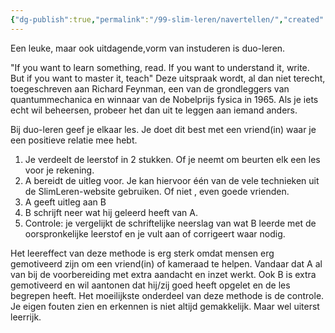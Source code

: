 ```yaml
---
{"dg-publish":true,"permalink":"/99-slim-leren/navertellen/","created":"2025-02-18T18:25:05.996+01:00","updated":"2025-02-25T07:58:41.900+01:00"}
---
```


Een leuke, maar ook uitdagende,vorm van instuderen  is duo-leren. 

"If you want to learn  something, read. If you want to understand it, write. But if you want to master it, teach" Deze uitspraak wordt, al dan niet terecht, toegeschreven aan Richard Feynman, een van de grondleggers van quantummechanica en winnaar van de Nobelprijs fysica in 1965.  Als je iets echt wil beheersen, probeer het dan uit te leggen aan iemand anders.

Bij duo-leren geef je elkaar les. Je doet dit best met een vriend(in) waar je een positieve relatie mee hebt.
1. Je verdeelt de leerstof in 2 stukken. Of je neemt om beurten elk een les voor je rekening. 
2. A bereidt de uitleg voor. Je kan hiervoor één van de vele technieken uit de SlimLeren-website gebruiken. Of niet , even goede vrienden.
3. A geeft uitleg aan B 
4. B schrijft neer wat hij geleerd heeft van A.
5. Controle: je vergelijkt de schriftelijke neerslag van wat B leerde met de oorspronkelijke leerstof en je vult aan of corrigeert waar nodig.

Het leereffect van deze methode is erg sterk omdat mensen erg gemotiveerd zijn om een vriend(in) of kameraad te helpen. Vandaar dat A al van bij de voorbereiding met extra aandacht en inzet werkt. Ook B is extra gemotiveerd en wil aantonen dat hij/zij goed heeft opgelet en de les begrepen heeft.
Het moeilijkste onderdeel van deze methode is de controle. Je eigen fouten zien en erkennen is niet altijd gemakkelijk. Maar wel uiterst leerrijk.